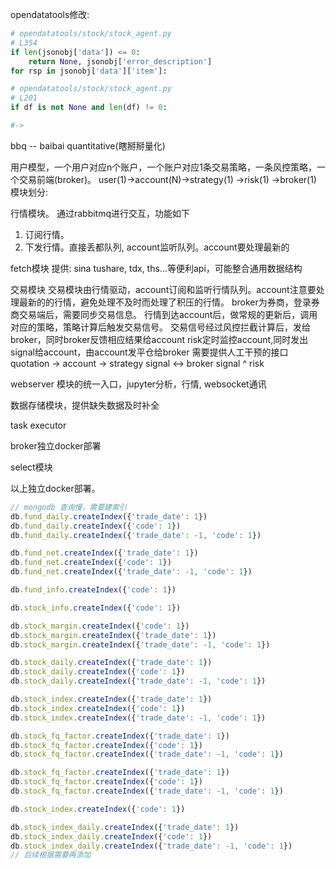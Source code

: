 opendatatools修改:
```python
# opendatatools/stock/stock_agent.py
# L354
if len(jsonobj['data']) <= 0:
    return None, jsonobj['error_description']
for rsp in jsonobj['data']['item']:

# opendatatools/stock/stock_agent.py
# L201
if df is not None and len(df) != 0:

#->


```


bbq -- baibai quantitative(瞎掰掰量化)

用户模型，一个用户对应n个账户，一个账户对应1条交易策略，一条风控策略，一个交易前端(broker)。
user(1)->account(N)->strategy(1)
                   ->risk(1)
                   ->broker(1)
模块划分:

行情模块。
通过rabbitmq进行交互，功能如下
1. 订阅行情。
2. 下发行情。直接丢都队列, account监听队列。account要处理最新的

fetch模块
提供: sina tushare, tdx, ths...等便利api，可能整合通用数据结构

交易模块
交易模块由行情驱动，account订阅和监听行情队列。account注意要处理最新的的行情，避免处理不及时而处理了积压的行情。
broker为券商，登录券商交易端后，需要同步交易信息。
行情到达account后，做常规的更新后，调用对应的策略，策略计算后触发交易信号。
交易信号经过风控拦截计算后，发给broker，同时broker反馈相应结果给account
risk定时监控account,同时发出signal给account，由account发平仓给broker
需要提供人工干预的接口
quotation -> account -> strategy 
                     signal <-> broker 
            signal
             ^
            risk

webserver
模块的统一入口，jupyter分析，行情, websocket通讯

数据存储模块，提供缺失数据及时补全

task executor

             
broker独立docker部署

select模块
          
          
以上独立docker部署。
          

```js
// mongodb 查询慢，需要建索引
db.fund_daily.createIndex({'trade_date': 1})
db.fund_daily.createIndex({'code': 1})
db.fund_daily.createIndex({'trade_date': -1, 'code': 1})

db.fund_net.createIndex({'trade_date': 1})
db.fund_net.createIndex({'code': 1})
db.fund_net.createIndex({'trade_date': -1, 'code': 1})

db.fund_info.createIndex({'code': 1})

db.stock_info.createIndex({'code': 1})

db.stock_margin.createIndex({'code': 1})
db.stock_margin.createIndex({'trade_date': 1})
db.stock_margin.createIndex({'trade_date': -1, 'code': 1})

db.stock_daily.createIndex({'trade_date': 1})
db.stock_daily.createIndex({'code': 1})
db.stock_daily.createIndex({'trade_date': -1, 'code': 1})

db.stock_index.createIndex({'trade_date': 1})
db.stock_index.createIndex({'code': 1})
db.stock_index.createIndex({'trade_date': -1, 'code': 1})

db.stock_fq_factor.createIndex({'trade_date': 1})
db.stock_fq_factor.createIndex({'code': 1})
db.stock_fq_factor.createIndex({'trade_date': -1, 'code': 1})

db.stock_fq_factor.createIndex({'trade_date': 1})
db.stock_fq_factor.createIndex({'code': 1})
db.stock_fq_factor.createIndex({'trade_date': -1, 'code': 1})

db.stock_index.createIndex({'code': 1})

db.stock_index_daily.createIndex({'trade_date': 1})
db.stock_index_daily.createIndex({'code': 1})
db.stock_index_daily.createIndex({'trade_date': -1, 'code': 1})
// 后续根据需要再添加
```

